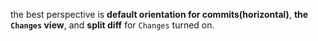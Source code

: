the best perspective is **default orientation for commits(horizontal)**, **the `Changes` view**, and **split diff** for `Changes` turned on.
